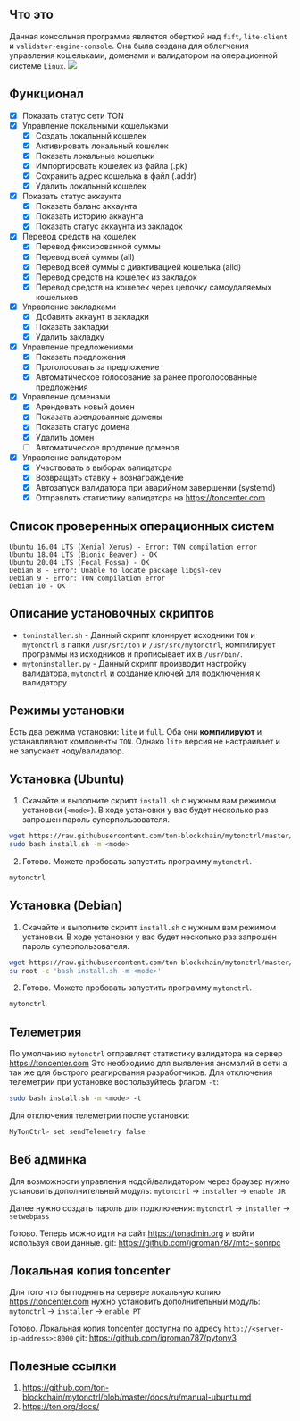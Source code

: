 ## Что это
Данная консольная программа является оберткой над `fift`, `lite-client` и `validator-engine-console`. Она была создана для облегчения управления кошельками, доменами и валидатором на операционной системе `Linux`.
![](https://raw.githubusercontent.com/ton-blockchain/mytonctrl/master/screens/mytonctrl-status_ru.png)

## Функционал
- [x] Показать статус сети TON
- [x] Управление локальными кошельками
	- [x] Создать локальный кошелек
	- [x] Активировать локальный кошелек
	- [x] Показать локальные кошельки
	- [x] Импортировать кошелек из файла (.pk)
	- [x] Сохранить адрес кошелька в файл (.addr)
	- [x] Удалить локальный кошелек
- [x] Показать статус аккаунта
	- [x] Показать баланс аккаунта
	- [x] Показать историю аккаунта
	- [x] Показать статус аккаунта из закладок
- [x] Перевод средств на кошелек
	- [x] Перевод фиксированной суммы
	- [x] Перевод всей суммы (all)
	- [x] Перевод всей суммы с диактивацией кошелька (alld)
	- [x] Перевод средств на кошелек из закладок
	- [x] Перевод средств на кошелек через цепочку самоудаляемых кошельков
- [x] Управление закладками
	- [x] Добавить аккаунт в закладки
	- [x] Показать закладки
	- [x] Удалить закладку
- [x] Управление предложениями
	- [x] Показать предложения
	- [x] Проголосовать за предложение
	- [x] Автоматическое голосование за ранее проголосованные предложения
- [x] Управление доменами
	- [x] Арендовать новый домен
	- [x] Показать арендованные домены
	- [x] Показать статус домена
	- [x] Удалить домен
	- [ ] Автоматическое продление доменов
- [x] Управление валидатором
	- [x] Участвовать в выборах валидатора
	- [x] Возвращать ставку + вознаграждение
	- [x] Автозапуск валидатора при аварийном завершении (systemd)
	- [x] Отправлять статистику валидатора на https://toncenter.com

## Список проверенных операционных систем
```
Ubuntu 16.04 LTS (Xenial Xerus) - Error: TON compilation error
Ubuntu 18.04 LTS (Bionic Beaver) - OK
Ubuntu 20.04 LTS (Focal Fossa) - OK
Debian 8 - Error: Unable to locate package libgsl-dev
Debian 9 - Error: TON compilation error
Debian 10 - OK
```

## Описание установочных скриптов
- `toninstaller.sh` - Данный скрипт клонирует исходники `TON` и `mytonctrl` в папки `/usr/src/ton` и `/usr/src/mytonctrl`, компилирует программы из исходников и прописывает их в `/usr/bin/`.
- `mytoninstaller.py` - Данный скрипт производит настройку валидатора, `mytonctrl` и создание ключей для подключения к валидатору.

## Режимы установки
Есть два режима установки: `lite` и `full`. Оба они **компилируют** и устанавливают компоненты `TON`. Однако `lite` версия не настраивает и не запускает ноду/валидатор.

## Установка (Ubuntu)
1. Скачайте и выполните скрипт `install.sh` с нужным вам режимом установки (`<mode>`). В ходе установки у вас будет несколько раз запрошен пароль суперпользователя.
```sh
wget https://raw.githubusercontent.com/ton-blockchain/mytonctrl/master/scripts/install.sh
sudo bash install.sh -m <mode>
```

2. Готово. Можете пробовать запустить программу `mytonctrl`.
```sh
mytonctrl
```

## Установка (Debian)
1. Скачайте и выполните скрипт `install.sh` с нужным вам режимом установки. В ходе установки у вас будет несколько раз запрошен пароль суперпользователя.
```sh
wget https://raw.githubusercontent.com/ton-blockchain/mytonctrl/master/scripts/install.sh
su root -c 'bash install.sh -m <mode>'
```

2. Готово. Можете пробовать запустить программу `mytonctrl`.
```sh
mytonctrl
```

## Телеметрия
По умолчанию `mytonctrl` отправляет статистику валидатора на сервер https://toncenter.com
Это необходимо для выявления аномалий в сети а так же для быстрого реагирования разработчиков.
Для отключения телеметрии при установке воспользуйтесь флагом `-t`:
```sh
sudo bash install.sh -m <mode> -t
```

Для отключения телеметрии после установки:
```sh
MyTonCtrl> set sendTelemetry false
```

## Веб админка
Для возможности управления нодой/валидатором через браузер нужно установить дополнительный модуль:
`mytonctrl` -> `installer` -> `enable JR`

Далее нужно создать пароль для подключения:
`mytonctrl` -> `installer` -> `setwebpass`

Готово. Теперь можно идти на сайт https://tonadmin.org и войти используя свои данные.
git: https://github.com/igroman787/mtc-jsonrpc

## Локальная копия toncenter
Для того что бы поднять на сервере локальную копию https://toncenter.com нужно установить дополнительный модуль:
`mytonctrl` -> `installer` -> `enable PT`

Готово. Локальная копия toncenter доступна по адресу `http://<server-ip-address>:8000`
git: https://github.com/igroman787/pytonv3

## Полезные ссылки
1. https://github.com/ton-blockchain/mytonctrl/blob/master/docs/ru/manual-ubuntu.md
2. https://ton.org/docs/
